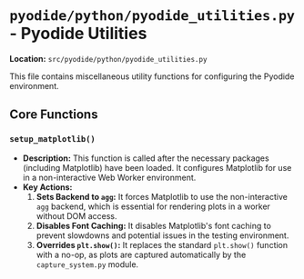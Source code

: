 # `pyodide/python/pyodide_utilities.py` - Pyodide Utilities

**Location:** `src/pyodide/python/pyodide_utilities.py`

This file contains miscellaneous utility functions for configuring the Pyodide environment.

## Core Functions

### `setup_matplotlib()`
-   **Description:** This function is called after the necessary packages (including Matplotlib) have been loaded. It configures Matplotlib for use in a non-interactive Web Worker environment.
-   **Key Actions:**
    1.  **Sets Backend to `agg`:** It forces Matplotlib to use the non-interactive `agg` backend, which is essential for rendering plots in a worker without DOM access.
    2.  **Disables Font Caching:** It disables Matplotlib's font caching to prevent slowdowns and potential issues in the testing environment.
    3.  **Overrides `plt.show()`:** It replaces the standard `plt.show()` function with a no-op, as plots are captured automatically by the `capture_system.py` module. 